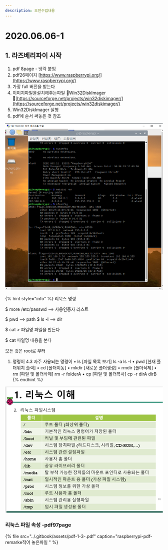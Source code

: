 ```yaml
---
description: 오전수업내용
---
```


# 2020.06.06-1

## 1. 라즈베리파이 시작

1.  pdf 8page -  냉각 붙임
2. pdf26페이지    [https://www.raspberrypi.org/](https://www.raspberrypi.org/) 
3. 가장 full 버전을 받는다
4. 이미지파일을설치해주는파일 Win32DiskImager [https://sourceforge.net/projects/win32diskimager/](https://sourceforge.net/projects/win32diskimager/)
5. Win32DiskImager 실행 
6. pdf에 순서 써놓은 것 참조

![&#xB77C;&#xC988;&#xBCA0;&#xB9AC;&#xC758; ip, gateway &#xB97C; &#xD655;&#xC778; &#xD55C; &#xD654;&#xBA74;](../.gitbook/assets/image%20%287%29.png)

{% hint style="info" %}
리묵스 명령

$ more /etc/passwd ==&gt; 사용인증자 리스트 

$ pwd ==&gt; path $ ls -l ==&gt; dir 

$ cat &gt; 파일명 파일을 만든다 

$ cat 파일명 내용을 본다

모든 것은 root로 부터



1. 명령어 4.3 자주 사용되는 명령어 • ls  \[파일 목록 보기\] ls -a ls  -l • pwd \[현재 폴더위치 출력\] • cd \[폴더이동\] • mkdir \[새로운 폴더생성\] • rmdir \[폴더삭제\] • rm   \[파일 및 폴더삭제\] rm  -r  folderA • cp  \[파일 및 폴더복사\] cp  -r  dirA dirB 
{% endhint %}

![](../.gitbook/assets/image%20%2815%29.png)

### 리눅스 파일 속성  -pdf97page

{% file src="../.gitbook/assets/pdf-1-3-.pdf" caption="raspberrypi-pdf-remarke적어 놓은파일 " %}



